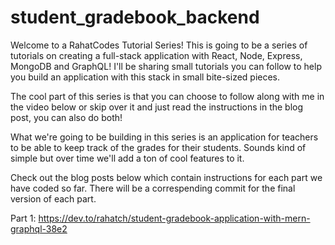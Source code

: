 # student_gradebook_backend

Welcome to a RahatCodes Tutorial Series! This is going to be a series of tutorials on creating a full-stack application with React, Node, Express, MongoDB and GraphQL! I'll be sharing small tutorials you can follow to help you build an application with this stack in small bite-sized pieces.

The cool part of this series is that you can choose to follow along with me in the video below or skip over it and just read the instructions in the blog post, you can also do both!

What we're going to be building in this series is an application for teachers to be able to keep track of the grades for their students. Sounds kind of simple but over time we'll add a ton of cool features to it.

Check out the blog posts below which contain instructions for each part we have coded so far. There will be a correspending commit for the final version of each part. 

Part 1: 
https://dev.to/rahatch/student-gradebook-application-with-mern-graphql-38e2
